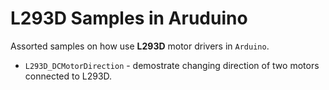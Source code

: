 # L293D Samples in Aruduino

Assorted samples on how use **L293D** motor drivers in `Arduino`.

* `L293D_DCMotorDirection` - demostrate changing direction of two motors connected to L293D.